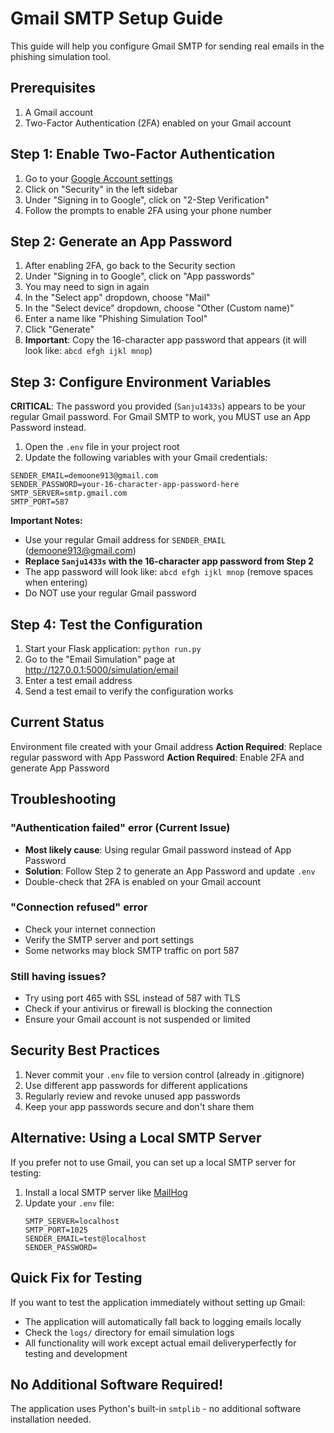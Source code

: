 # Gmail SMTP Setup Guide

This guide will help you configure Gmail SMTP for sending real emails in the phishing simulation tool.

## Prerequisites

1. A Gmail account
2. Two-Factor Authentication (2FA) enabled on your Gmail account

## Step 1: Enable Two-Factor Authentication

1. Go to your [Google Account settings](https://myaccount.google.com/)
2. Click on "Security" in the left sidebar
3. Under "Signing in to Google", click on "2-Step Verification"
4. Follow the prompts to enable 2FA using your phone number

## Step 2: Generate an App Password

1. After enabling 2FA, go back to the Security section
2. Under "Signing in to Google", click on "App passwords"
3. You may need to sign in again
4. In the "Select app" dropdown, choose "Mail"
5. In the "Select device" dropdown, choose "Other (Custom name)"
6. Enter a name like "Phishing Simulation Tool"
7. Click "Generate"
8. **Important**: Copy the 16-character app password that appears (it will look like: `abcd efgh ijkl mnop`)

## Step 3: Configure Environment Variables

**CRITICAL**: The password you provided (`Sanju1433s`) appears to be your regular Gmail password. For Gmail SMTP to work, you MUST use an App Password instead.

1. Open the `.env` file in your project root
2. Update the following variables with your Gmail credentials:

```env
SENDER_EMAIL=demoone913@gmail.com
SENDER_PASSWORD=your-16-character-app-password-here
SMTP_SERVER=smtp.gmail.com
SMTP_PORT=587
```

**Important Notes:**
- Use your regular Gmail address for `SENDER_EMAIL` (demoone913@gmail.com)
- **Replace `Sanju1433s` with the 16-character app password from Step 2**
- The app password will look like: `abcd efgh ijkl mnop` (remove spaces when entering)
- Do NOT use your regular Gmail password

## Step 4: Test the Configuration

1. Start your Flask application: `python run.py`
2. Go to the "Email Simulation" page at http://127.0.0.1:5000/simulation/email
3. Enter a test email address
4. Send a test email to verify the configuration works

## Current Status

 Environment file created with your Gmail address
 **Action Required**: Replace regular password with App Password
 **Action Required**: Enable 2FA and generate App Password

## Troubleshooting

### "Authentication failed" error (Current Issue)
- **Most likely cause**: Using regular Gmail password instead of App Password
- **Solution**: Follow Step 2 to generate an App Password and update `.env`
- Double-check that 2FA is enabled on your Gmail account

### "Connection refused" error
- Check your internet connection
- Verify the SMTP server and port settings
- Some networks may block SMTP traffic on port 587

### Still having issues?
- Try using port 465 with SSL instead of 587 with TLS
- Check if your antivirus or firewall is blocking the connection
- Ensure your Gmail account is not suspended or limited

## Security Best Practices

1. Never commit your `.env` file to version control (already in .gitignore)
2. Use different app passwords for different applications
3. Regularly review and revoke unused app passwords
4. Keep your app passwords secure and don't share them

## Alternative: Using a Local SMTP Server

If you prefer not to use Gmail, you can set up a local SMTP server for testing:

1. Install a local SMTP server like [MailHog](https://github.com/mailhog/MailHog)
2. Update your `.env` file:
   ```env
   SMTP_SERVER=localhost
   SMTP_PORT=1025
   SENDER_EMAIL=test@localhost
   SENDER_PASSWORD=
   ```

## Quick Fix for Testing

If you want to test the application immediately without setting up Gmail:
- The application will automatically fall back to logging emails locally
- Check the `logs/` directory for email simulation logs
- All functionality will work except actual email deliveryperfectly for testing and development

## No Additional Software Required!
The application uses Python's built-in `smtplib` - no additional software installation needed.
